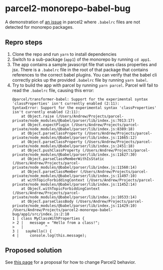# parcel2-monorepo-babel-bug

A demonstration of [an issue](https://github.com/parcel-bundler/parcel/issues/4120) in parcel2 where `.babelrc` files are not detected for monorepo packages.

## Repro steps

1. Clone the repo and run `yarn` to install dependencies
2. Switch to a sub-package (`app1`) of the monorepo by running `cd app1`.
3. The app contains a sample javascript file that uses class properties and jsx. There is a `.babelrc` file in the root of that package that contains references to the correct babel plugins. You can verify that the babel cli correctly picks up the provided `.babelrc` file by running `yarn babel`.
4. Try to build the app with parcel by running `yarn parcel`. Parcel will fail to read the `.babelrc` file, causing this error:
   ```
   @parcel/transformer-babel: Support for the experimental syntax 'classProperties' isn't currently enabled (2:11):
   SyntaxError: Support for the experimental syntax 'classProperties' isn't currently enabled (2:11):
       at Object.raise (/Users/Andrew/Projects/parcel-private/node_modules/@babel/parser/lib/index.js:7013:17)
       at Object.expectPlugin (/Users/Andrew/Projects/parcel-private/node_modules/@babel/parser/lib/index.js:8389:18)
       at Object.parseClassProperty (/Users/Andrew/Projects/parcel-private/node_modules/@babel/parser/lib/index.js:11665:12)
       at Object.parseClassProperty (/Users/Andrew/Projects/parcel-private/node_modules/@babel/parser/lib/index.js:2451:18)
       at Object.pushClassProperty (/Users/Andrew/Projects/parcel-private/node_modules/@babel/parser/lib/index.js:11627:30)
       at Object.parseClassMemberWithIsStatic (/Users/Andrew/Projects/parcel-private/node_modules/@babel/parser/lib/index.js:11560:14)
       at Object.parseClassMember (/Users/Andrew/Projects/parcel-private/node_modules/@babel/parser/lib/index.js:11497:10)
       at withTopicForbiddingContext (/Users/Andrew/Projects/parcel-private/node_modules/@babel/parser/lib/index.js:11452:14)
       at Object.withTopicForbiddingContext (/Users/Andrew/Projects/parcel-private/node_modules/@babel/parser/lib/index.js:10533:14)
       at Object.parseClassBody (/Users/Andrew/Projects/parcel-private/node_modules/@babel/parser/lib/index.js:11429:10)
   /Users/Andrew/Projects/parcel2-monorepo-babel-bug/app1/src/index.js:2:10
   1 | class MyClassWithProperties {
   > 2 |   message = "Hello from a class!";
   >   |          ^
   3 |   sayHello() {
   4 |     console.log(this.message);
   ```

## Proposed solution

See [this page](https://astegmaier.github.io/parcel2-monorepo-babel-bug/parcel-goals) for a proposal for how to change Parcel2 behavior.
